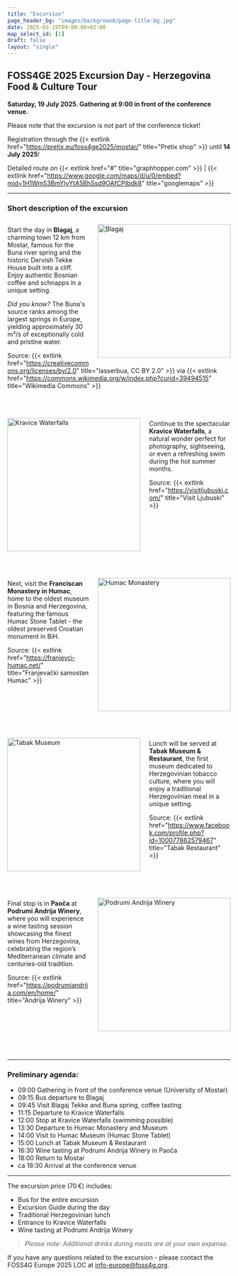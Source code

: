 ```yaml
---
title: "Excursion"
page_header_bg: "images/background/page-title-bg.jpg"
date: 2025-03-19T09:00:00+02:00
map_select_id: [1]
draft: false
layout: "single"
---
```


<style>
.double-container {
  width: 100%;
  overflow: hidden;
  padding-bottom: 40px;
}
.logo-left {
  float: left;
  margin: 10px 20px 10px 0;
  width: 300px;
}
.logo-right {
  float: right;
  margin: 10px 0 10px 20px;
  width: 300px;
}
</style>

## FOSS4GE 2025 Excursion Day - Herzegovina Food & Culture Tour  
**Saturday, 19 July 2025. Gathering at 9:00 in front of the conference venue.**

Please note that the excursion is not part of the conference ticket!

Registration through the
{{< extlink href="https://pretix.eu/foss4ge2025/mostar/" title="Pretix shop" >}}
until **14 July 2025**!

Detailed route on {{< extlink href="#" title="graphhopper.com" >}} | {{< extlink href="https://www.google.com/maps/d/u/0/embed?mid=1H1Wm53BmYlyYtA5BhSsd9OAfCPIbdk8" title="googlemaps" >}}

---

### Short description of the excursion

<div class="double-container">
  <img src="/images/excursion/blagaj.jpg" alt="Blagaj" class="logo-right">

Start the day in **Blagaj**, a charming town 12 km from Mostar,
famous for the Buna river spring and the historic Dervish Tekke House built
into a cliff. Enjoy authentic Bosnian coffee and schnapps in a unique setting.

_Did you know?_ The Buna's source ranks among the largest springs in Europe,
yielding approximately 30 m³/s of exceptionally cold and pristine water.

Source: {{< extlink href="https://creativecommons.org/licenses/by/2.0" title="lasserbua, CC BY 2.0" >}} via
{{< extlink href="https://commons.wikimedia.org/w/index.php?curid=39494515" title="Wikimedia Commons" >}}
</div>

<div class="double-container">
  <img src="/images/excursion/kravice.jpg" alt="Kravice Waterfalls" class="logo-left">

Continue to the spectacular **Kravice Waterfalls**, a natural wonder perfect
for photography, sightseeing, or even a refreshing swim during the hot summer
months.

Source: {{< extlink href="https://visitljubuski.com/" title="Visit Ljubuski" >}}
</div>

<div class="double-container">
  <img src="/images/excursion/humac.jpg" alt="Humac Monastery" class="logo-right">

Next, visit the **Franciscan Monastery in Humac**, home to the oldest museum
in Bosnia and Herzegovina, featuring the famous Humac Stone Tablet - the oldest
preserved Croatian monument in BiH.

Source: {{< extlink href="https://franjevci-humac.net/" title="Franjevački samostan Humac" >}}
</div>

<div class="double-container">
  <img src="/images/excursion/tabak.jpg" alt="Tabak Museum" class="logo-left">

Lunch will be served at **Tabak Museum & Restaurant**, the first museum
dedicated to Herzegovinian tobacco culture, where you will enjoy a traditional
Herzegovinian meal in a unique setting.

Source: {{< extlink href="https://www.facebook.com/profile.php?id=100077862579467" title="Tabak Restaurant" >}}
</div>

<div class="double-container">
  <img src="/images/excursion/winery.jpg" alt="Podrumi Andrija Winery" class="logo-right">

Final stop is in **Paoča** at **Podrumi Andrija Winery**, where you will
experience a wine tasting session showcasing the finest wines from Herzegovina,
celebrating the region’s Mediterranean climate and centuries-old tradition.

Source: {{< extlink href="https://podrumiandrija.com/en/home/" title="Andrija Winery" >}}
</div>

---

### Preliminary agenda:

- 09:00 Gathering in front of the conference venue (University of Mostar)  
- 09:15 Bus departure to Blagaj  
- 09:45 Visit Blagaj Tekke and Buna spring, coffee tasting  
- 11:15 Departure to Kravice Waterfalls  
- 12:00 Stop at Kravice Waterfalls (swimming possible)  
- 13:30 Departure to Humac Monastery and Museum  
- 14:00 Visit to Humac Museum (Humac Stone Tablet)  
- 15:00 Lunch at Tabak Museum & Restaurant  
- 16:30 Wine tasting at Podrumi Andrija Winery in Paoča  
- 18:00 Return to Mostar  
- ca 18:30 Arrival at the conference venue  

---

The excursion price (70 €) includes:

- Bus for the entire excursion  
- Excursion Guide during the day  
- Traditional Herzegovinian lunch  
- Entrance to Kravice Waterfalls  
- Wine tasting at Podrumi Andrija Winery  

> *Please note: Additional drinks during meals are at your own expense.*

If you have any questions related to the excursion - please contact the FOSS4G Europe 2025 LOC at [info-europe@foss4g.org](mailto:info-europe@foss4g.org).
